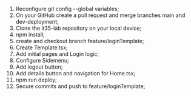 1. Reconfigure git config --global variables;
2. On your GitHub create a pull request and merge branches main and dev-deployment;
3. Clone the it35-lab repository on your local device;
4. npm install;
5. create and checkout branch feature/loginTemplate;
6. Create Template.tsx;
7. Add initial pages and Login logic;
8. Configure Sidemenu;
9. Add logout button;
10. Add details button and navigation for Home.tsx;
11. npm run deploy;
12. Secure commits and push to feature/loginTemplate;